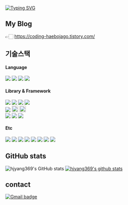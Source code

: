 

<a href="https://www.parkjin.dev/"><img src="https://readme-typing-svg.demolab.com?font=Fira+Code&pause=1000&color=FEAE2E&width=435&lines=Welcome+to+my+page~!" alt="Typing SVG" /></a>

## My Blog 

👉🏻 https://coding-haebojago.tistory.com/


## 기술스택
#### Language

<div>
  <img src="https://img.shields.io/badge/JavaScript-F7DF1E?style=flat&logo=JavaScript&logoColor=white"> 
  <img src="https://img.shields.io/badge/Typescript-3178C6?style=flat&logo=Typescript&logoColor=white"> 
  <img src="https://img.shields.io/badge/HTML5-E34F26?style=flat&logo=HTML5&logoColor=white"> 
  <img src="https://img.shields.io/badge/CSS3-1572B6?style=flat&logo=CSS3&logoColor=white"> 
</div>

#### Library & Framework

<div>
  <img src="https://img.shields.io/badge/React-61DAFB?style=flat&logo=React&logoColor=white"> 
  <img src="https://img.shields.io/badge/Next.js-000000?style=flat&logo=nextdotjs&logoColor=white"> 
  <img src="https://img.shields.io/badge/Firebase-FFCA28?style=flat&logo=firebase&logoColor=white"> 
  <img src="https://img.shields.io/badge/React Query-FF4154?style=flat&logo=reactquery&logoColor=white">  
</div>
<div>
  <img src="https://img.shields.io/badge/Recoil-3578E5?style=flat&logo=recoil&logoColor=white"> 
  <img height="20" src="https://github.com/hjyang369/hjyang369/assets/125977702/f88078e3-f610-422f-8ec9-b095de19326a">
  <img height="20" src="https://github.com/hjyang369/hjyang369/assets/125977702/a7396396-2a62-40b2-ac58-4f14084f7da4">
</div>
<div> 
  <img src="https://img.shields.io/badge/SASS-CC6699?style=flat&logo=sass&logoColor=white"> 
  <img src="https://img.shields.io/badge/Tailwind CSS-06B6D4?style=flat&logo=tailwindcss&logoColor=white"> 
  <img src="https://img.shields.io/badge/Styled Components-DB7093?style=flat&logo=Styled-Components&logoColor=white"> 
</div>


#### Etc
<div>
  <img src="https://img.shields.io/badge/eslint-4B32C3?style=flat&logo=eslint&logoColor=white"> 
  <img src="https://img.shields.io/badge/prettier-F7B93E?style=flat&logo=prettier&logoColor=white">
<img src="https://img.shields.io/badge/Git-F05032?style=flat&logo=Git&logoColor=white"/>
<img src="https://img.shields.io/badge/GitHub-181717?style=flat&logo=GitHub&logoColor=white"/>
<img src="https://img.shields.io/badge/Slack-4A154B?style=flat&logo=Slack&logoColor=white"/>
<img src="https://img.shields.io/badge/Trello-0052CC?style=flat&logo=Trello&logoColor=white"/>
<img src="https://img.shields.io/badge/Notion-000000?style=flat&logo=Notion&logoColor=white"/>
<img src="https://img.shields.io/badge/VSCode-007ACC?style=flat&logo=Visual Studio Code&logoColor=white"/>
</div>



## GitHub stats


![hjyang369's GitHub stats](https://github-readme-stats.vercel.app/api?username=hjyang369&show_icons=true&theme=gruvbox)
[![hjyang369's github stats](https://github-readme-stats.vercel.app/api/top-langs/?username=hjyang369&show_icons=true&&theme=gruvbox&layout=compact&height=70)](https://github.com/hjyang369)




## contact

[![Gmail badge](https://img.shields.io/badge/Gmail-c5221f?style=for-the-badge&logo=gmail&logoColor=white)](mailto:ghlwls6@gmail.com)

<!--
**hjyang369/hjyang369** is a ✨ _special_ ✨ repository because its `README.md` (this file) appears on your GitHub profile.

Here are some ideas to get you started:

- 🔭 I’m currently working on ...
- 🌱 I’m currently learning ...
- 👯 I’m looking to collaborate on ...
- 🤔 I’m looking for help with ...
- 💬 Ask me about ...
- 📫 How to reach me: ...
- 😄 Pronouns: ...
- ⚡ Fun fact: ...
-->
